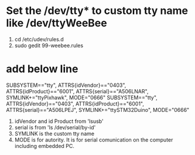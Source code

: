 # Set the /dev/tty* to custom tty name like /dev/ttyWeeBee
1. cd /etc/udev/rules.d
2. sudo gedit 99-weebee.rules

# add below line
SUBSYSTEM=="tty", ATTRS{idVendor}=="0403", ATTRS{idProduct}=="6001", ATTRS{serial}=="A506LNAR", SYMLINK+="ttyPixhawk", MODE="0666"
SUBSYSTEM=="tty", ATTRS{idVendor}=="0403", ATTRS{idProduct}=="6001", ATTRS{serial}=="A506LPEJ", SYMLINK+="ttySTM32Duino", MODE="0666"

1. idVendor and id Product from 'lsusb'
2. serial is from 'ls /dev/serial/by-id'
3. SYMLINK is the custom tty name
4. MODE is for autority. It is for serial comunication on the computer including embedded PC.
